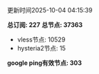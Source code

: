 更新时间2025-10-04 04:15:39

**总订阅: 227**
**总节点: 37363**
- vless节点: 10529
- hysteria2节点: 15

**google ping有效节点: 303**
